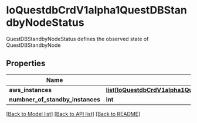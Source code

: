 # IoQuestdbCrdV1alpha1QuestDBStandbyNodeStatus

QuestDBStandbyNodeStatus defines the observed state of QuestDBStandbyNode
## Properties
Name | Type | Description | Notes
------------ | ------------- | ------------- | -------------
**aws_instances** | [**list[IoQuestdbCrdV1alpha1QuestDBStandbyNodeStatusAwsInstances]**](IoQuestdbCrdV1alpha1QuestDBStandbyNodeStatusAwsInstances.md) |  | [optional] 
**numbner_of_standby_instances** | **int** |  | [optional] 

[[Back to Model list]](../README.md#documentation-for-models) [[Back to API list]](../README.md#documentation-for-api-endpoints) [[Back to README]](../README.md)



